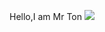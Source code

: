 Hello,I am Mr Ton
<img src="https://media4.giphy.com/media/v1.Y2lkPTc5MGI3NjExNWV0bXp1MHE2eHZ2Z2E1Ym00d2xpdzkxdnQzd3R0dzNjeXNjbzBrdiZlcD12MV9pbnRlcm5hbF9naWZfYnlfaWQmY3Q9Zw/l0IyeheChYxx2byDu/giphy.webp">
